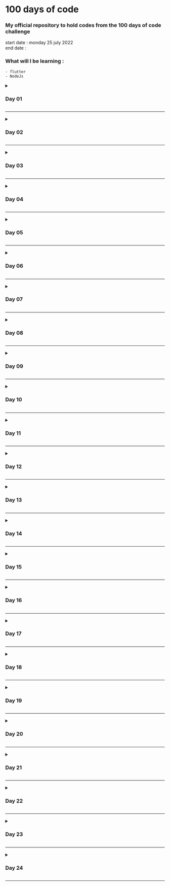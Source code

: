 # 100 days of code

### My official repository to hold codes from the 100 days of code challenge

start date : monday 25 july 2022  
end date   : 

### What will I be learning : 
	- flutter
	- NodeJs
	

	
<details>
	<summary><h3>Day 01</h3></summary>
	
	- learned the basics of Dart programming language
	
</details>
<hr/>

<details>
	<summary><h3>Day 02</h3></summary>
	
	- continued learning Dart
	- started learning Flutter

</details>
<hr/>

<details>
	<summary><h3>Day 03</h3></summary>
	
	- input widgets
	- text widgets
	- style widdets

</details>
<hr/>

<details>
	<summary><h3>Day 04</h3></summary>
	
	- navigation between screens
	- TextField validator
	- Form validation

</details>
<hr/>

<details>
	<summary><h3>Day 05</h3></summary>
	
	- setup firebase with flutter
	- firebase authentication

</details>
<hr/>

<details>
	<summary><h3>Day 06</h3></summary>
	
	- firebase authentication

</details>
<hr/>

<details>
	<summary><h3>Day 07</h3></summary>
	
	- TextSpan
	- Navigating bettwen screens

</details>
<hr/>

<details>
	<summary><h3>Day 08</h3></summary>
	
- back to nodejs
	- http server
	- serving string, html, json, pdf, mp3, mp4, etc.  
[see](https://github.com/milkiyd/30DaysOfNodeJs/tree/master/day_01)

</details>
<hr/>

<details>
	<summary><h3>Day 09</h3></summary>
	
- Node js
	- file system
	- read, write, append, rename, delete files
	- syncronous, asynchronous  
[see](https://github.com/milkiyd/30DaysOfNodeJs/tree/master/day_02)
</details>
<hr/>

<details>
	<summary><h3>Day 10</h3></summary>
	
- Node js
	- regex
	- find specific expression in a string
	- validate email, password, etc.
[see](https://github.com/milkiyd/30DaysOfNodeJs/tree/master/day_03)
</details>
<hr/>

<details>
	<summary><h3>Day 11</h3></summary>
	
- Node js
	- console
	- methods: log, error, warn, time, count
[see](https://github.com/milkiyd/30DaysOfNodeJs/tree/master/day_04)
</details>
<hr/>

<details>
	<summary><h3>Day 12</h3></summary>
	
- Node js
	- erros
</details>
<hr/>

<details>
	<summary><h3>Day 13</h3></summary>
	
- Node js
	- array methods
</details>
<hr/>

<details>
	<summary><h3>Day 14</h3></summary>
	
- Node js
	- npm
</details>
<hr/>

<details>
	<summary><h3>Day 15</h3></summary>
	
- Node js
	- publishing npm packages
</details>
<hr/>

<details>
	<summary><h3>Day 16</h3></summary>
	
- Node js
	- hashing and hmac
	- encryption and decryption
</details>
<hr/>

<details>
	<summary><h3>Day 17</h3></summary>
	
- Node js
	- expres.js
</details>
<hr/>

<details>
	<summary><h3>Day 18</h3></summary>
	
- Node js
	- more about express.js
</details>
<hr/>

<details>
	<summary><h3>Day 19</h3></summary>
	
- Node js
	- mongodb
	- mongoose
</details>
<hr/>

<details>
	<summary><h3>Day 20</h3></summary>
	
- Node js
	- signup and login forms
	- express.js
	- mongodb
</details>
<hr/>

<details>
	<summary><h3>Day 21</h3></summary>
	
- Node js
	- socket.io
</details>
<hr/>

<details>
	<summary><h3>Day 22</h3></summary>
	
- Node js
	- streams
	- compressing files
	- decompressing files
</details>
<hr/>

<details>
	<summary><h3>Day 23</h3></summary>
	
- Node js
	- mysql
	- callback functions
</details>
<hr/>

<details>
	<summary><h3>Day 24</h3></summary>
	
- Node js
	- query string
	- timers
	- buffer
	- string decoder
</details>
<hr/>